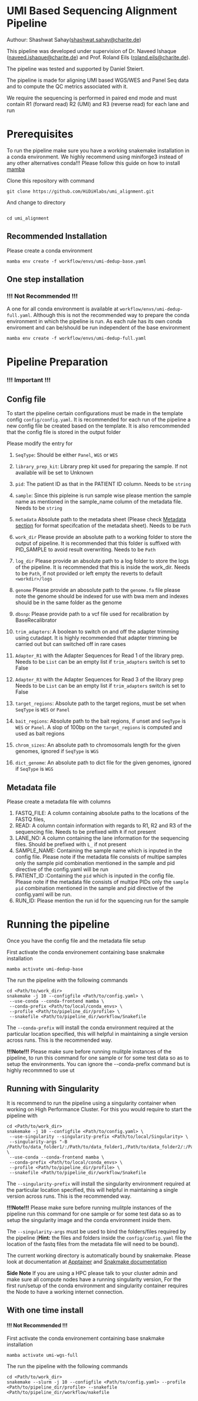 # UMI Based Sequencing Alignment Pipeline

Authour: Shashwat Sahay(shashwat.sahay@charite.de)

This pipeline was developed under supervision of Dr. Naveed Ishaque (naveed.ishaque@charite.de) and Prof. Roland Eils (roland.eils@charite.de).

The pipeline was tested and supported by Daniel Steiert.


The pipeline is made for aligning UMI based WGS/WES and Panel Seq data and to compute the QC metrics associated with it.

We require the sequencing is performed in paired end mode and must contain R1 (forward read) R2 (UMI) and R3 (reverse read) for each lane and run


# Prerequisites

To run the pipeline make sure you have a working snakemake installation in a conda environment. We highly recommend using miniforge3 instead of any other alternatives conda!!!
Please follow this guide on how to install [mamba](https://mamba.readthedocs.io/en/latest/installation/mamba-installation.html)

Clone this repository with command

```
git clone https://github.com/HiDiHlabs/umi_alignment.git
```

And change to directory

```

cd umi_alignment
```


## Recommended Installation

Please create a conda environment

```
mamba env create -f workflow/envs/umi-dedup-base.yaml
```



## One step installation
### !!! Not Recommended !!!

A one for all conda environment is available at `workflow/envs/umi-dedup-full.yaml`. Although this is not the recommended way to prepare the conda environment in which the pipeline is run. As each rule has its own conda enviroment and can be/should be run independent of the base environment

```
mamba env create -f workflow/envs/umi-dedup-full.yaml
```


# Pipeline Preparation

### !!! Important !!!

## Config file
To start the pipeline certain configurations must be made in the template config ```config/config.yaml```. It is recommended for each run of the pipeline a new config file be created based on the template. It is also remcommended that the config file is stored in the output folder

Please modify the entry for 

1. `SeqType`: Should be either `Panel`, `WGS` or `WES`

2. `library_prep_kit`: Library prep kit used for preparing the sample. If not available will be set to Unknown

3. `pid`: The patient ID as that in the PATIENT ID column. Needs to be `string` 

4. `sample`: Since this pipleine is run sample wise please mention the sample name as mentioned in the sample_name column of the metadata file. Needs to be `string`
7. `metadata` Absolute path to the metadata sheet (Please check [Metadata section](#metadata) for format specifcation of the metadata sheet). Needs to be `Path`

8. `work_dir` Please provide an absolute path to a working folder to store the output of pipeline. It is recommended that this folder is suffixed with PID_SAMPLE to avoid result overwriting. Needs to be `Path`

9. `log_dir` Please provide an absolute path to a log folder to store the logs of the pipeline. It is recommended that this is inside the work_dir. Needs to be `Path`, if not provided or left empty the reverts to default `<workdir>/logs`

10. `genome` Please provide an abosolute path to the `genome.fa` file please note the genome should be indexed for use with bwa mem and indexes should be in the same folder as the genome

11. `dbsnp`: Please provide path to a vcf file used for recalibration by BaseRecalibrator

12. `trim_adapters`: A boolean to switch on and off the adapter trimming using cutadapt. It is highly recommended that adapter trimming be carried out but can switched off in rare cases

5. `Adapter_R1` with the Adapter Sequences for Read 1 of the library prep. Needs to be `List` can be an empty list if `trim_adapters` switch is set to False

6. `Adapter_R3` with the Adapter Sequences for Read 3 of the library prep Needs to be `List` can be an empty list if `trim_adapters` switch is set to False

13. `target_regions`: Absolute path to the target regions, must be set when `SeqType` is `WES` or `Panel`

14. `bait_regions`: Absolute path to the bait regions, if unset and `SeqType` is `WES` or `Panel`. A slop of 100bp on the `target_regions` is computed and used as bait regions

15. `chrom_sizes`: An absolute path to chromosomals length for the given genomes, ignored if `SeqType` is `WGS`

16. `dict_genome`: An absolute path to dict file for the given genomes, ignored if `SeqType` is `WGS`



## Metadata file

Please create a metadata file with columns
1. FASTQ_FILE: A column containing absolute paths to the locations of the FASTQ files,
2. READ: A column contain information with regards to R1, R2 and R3 of the sequencing file. Needs to be prefixed with `R` if not present
3. LANE_NO: A column containing the lane information for the sequencing files. Should be prefixed with `L_` if not present
4. SAMPLE_NAME: Containing the sample name which is inputed in the config file. Please note if the metadata file consists of multipe samples only the sample pid combination mentioned in the sample and pid directive of the config.yaml will be run
5. PATIENT_ID :Containing the ```pid``` which is inputed in the config file. Please note if the metadata file consists of multipe PIDs only the ```sample``` ```pid``` combination mentioned in the sample and pid directive of the config.yaml will be run.
7. RUN_ID: Please mention the run id for the squencing run for the sample 


# Running the pipeline 

Once you have the config file and the metadata file setup

First activate the conda environement containing base snakmake installation

```
mamba activate umi-dedup-base
```

The run the pipeline with the following commands

```
cd <Path/to/work_dir>
snakemake -j 10 --configfile <Path/to/config.yaml> \
 --use-conda --conda-frontend mamba \
 --conda-prefix <Path/to/local/conda_envs> \
 --profile <Path/to/pipeline_dir/profile> \
 --snakefile <Path/to/pipeline_dir/workflow/Snakefile

```

The `--conda-prefix` will install the conda environment required at the particular location specified, this will helpful in maintaining a single version across runs. This is the recommended way. 

**!!!Note!!!** 
Please make sure before running mulitple instances of the pipeline, to run this command for one sample or for some test data so as to setup the environments. 
You can ignore the --conda-prefix command but is highly recommned to use ut

## Running with Singularity

It is recommend to run the pipeline using a singularity container when working on High Performance Cluster. For this you would require to start the pipeline with


```
cd <Path/to/work_dir>
snakemake -j 10 --configfile <Path/to/config.yaml> \
 --use-singularity --singularity-prefix <Path/to/local/Singularity> \
 --singularity-args "-B /Path/to/data_folder1/:/Path/to/data_folder1,/Path/to/data_folder2/:/Path/to/data_folder2" \
 --use-conda --conda-frontend mamba \
 --conda-prefix <Path/to/local/conda_envs> \
 --profile <Path/to/pipeline_dir/profile> \
 --snakefile <Path/to/pipeline_dir/workflow/Snakefile  
```

The `--singularity-prefix` will install the singularity environment required at the particular location specified, this will helpful in maintaining a single version across runs. This is the recommended way. 

**!!!Note!!!**
Please make sure before running mulitple instances of the pipeline run this command for one sample or for some test data so as to setup the singularity image and the conda environment inside them. 

The `--singularity-args` must be used to bind the folders/files required by the pipeline 
(**Hint:** the files and folders inside the `config/config.yaml` file the location of the fastq files from the metadata file will need to be bound). 

The current working directory is automatically bound by snakemake. Please look at documentation at [Apptainer](https://apptainer.org/docs/user/latest/introduction.html) and [Snakmake documentation](https://snakemake.readthedocs.io/en/v7.32.3/snakefiles/deployment.html#running-jobs-in-containers)

**Side Note**
If you are using a HPC please talk to your cluster admin and make sure all compute nodes have a running singularity version, For the first run/setup of the conda environment and singularity container requires the Node to have a working internet connection.



## With one time install

#### !!! Not Recommended !!!
First activate the conda environement containing base snakmake installation

```
mamba activate umi-wgs-full
```

The run the pipeline with the following commands

```
cd <Path/to/work_dir>
snakemake --slurm -j 10 --configfile <Path/to/config.yaml> --profile <Path/to/pipeline_dir/profile> --snakefile <Path/to/pipeline_dir/workflow/nakefile
```
